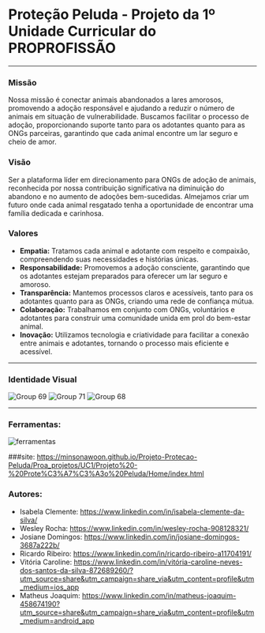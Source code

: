 # Proteção Peluda - Projeto da 1º Unidade Curricular do PROPROFISSÃO
---
### **Missão**

Nossa missão é conectar animais abandonados a lares amorosos, promovendo a adoção responsável e ajudando a reduzir o número de animais em situação de vulnerabilidade. Buscamos facilitar o processo de adoção, proporcionando suporte tanto para os adotantes quanto para as ONGs parceiras, garantindo que cada animal encontre um lar seguro e cheio de amor.

### **Visão**

Ser a plataforma líder em direcionamento para ONGs de adoção de animais, reconhecida por nossa contribuição significativa na diminuição do abandono e no aumento de adoções bem-sucedidas. Almejamos criar um futuro onde cada animal resgatado tenha a oportunidade de encontrar uma família dedicada e carinhosa.

### **Valores**

- **Empatia:** Tratamos cada animal e adotante com respeito e compaixão, compreendendo suas necessidades e histórias únicas.
- **Responsabilidade:** Promovemos a adoção consciente, garantindo que os adotantes estejam preparados para oferecer um lar seguro e amoroso.
- **Transparência:** Mantemos processos claros e acessíveis, tanto para os adotantes quanto para as ONGs, criando uma rede de confiança mútua.
- **Colaboração:** Trabalhamos em conjunto com ONGs, voluntários e adotantes para construir uma comunidade unida em prol do bem-estar animal.
- **Inovação:** Utilizamos tecnologia e criatividade para facilitar a conexão entre animais e adotantes, tornando o processo mais eficiente e acessível.
 
---
### **Identidade Visual** 
![Group 69](https://github.com/user-attachments/assets/258a3550-77f5-495b-977a-5422dce8ba4b)
![Group 71](https://github.com/user-attachments/assets/19d694f1-41ca-4c7d-8be2-b461d5904969)
![Group 68](https://github.com/user-attachments/assets/ef04908e-66f9-4a4d-a2d4-8ccbdffc0902)

 ---
### **Ferramentas:** 


![ferramentas](https://github.com/user-attachments/assets/5b4fd1a8-45a8-45ec-b4cb-1abb3a5c820b)

###site: https://minsonawoon.github.io/Projeto-Protecao-Peluda/Proa_projetos/UC1/Projeto%20-%20Prote%C3%A7%C3%A3o%20Peluda/Home/index.html

### **Autores:** 
- Isabela Clemente: https://www.linkedin.com/in/isabela-clemente-da-silva/
- Wesley Rocha: https://www.linkedin.com/in/wesley-rocha-908128321/
- Josiane Domingos: https://www.linkedin.com/in/josiane-domingos-3687a222b/
- Ricardo Ribeiro: https://www.linkedin.com/in/ricardo-ribeiro-a11704191/
- Vitória Caroline: https://www.linkedin.com/in/vitória-caroline-neves-dos-santos-da-silva-872689260/?utm_source=share&utm_campaign=share_via&utm_content=profile&utm_medium=ios_app
- Matheus Joaquim: https://www.linkedin.com/in/matheus-joaquim-458674190?utm_source=share&utm_campaign=share_via&utm_content=profile&utm_medium=android_app
  
